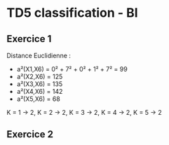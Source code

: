 # TD5 classification - BI

## Exercice 1

Distance Euclidienne :

 - a²(X1,X6) = 0² + 7² + 0² + 1² + 7² = 99
 - a²(X2,X6) = 125
 - a²(X3,X6) = 135
 - a²(X4,X6) = 142
 - a²(X5,X6) = 68

K = 1 -> 2, K = 2 -> 2, K = 3 -> 2, K = 4 -> 2, K = 5 -> 2


## Exercice 2


